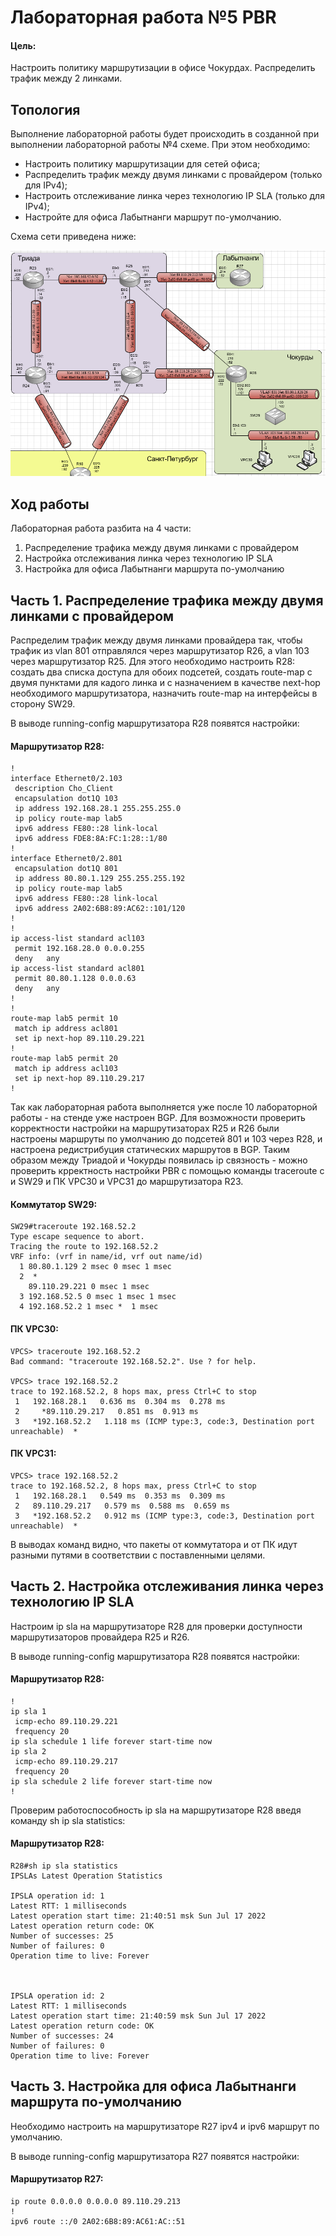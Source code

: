 # Лабораторная работа №5 PBR

#### Цель: 

Настроить политику маршрутизации в офисе Чокурдах. Распределить трафик между 2 линками.

## Топология

Выполнение лабораторной работы будет происходить в созданной при выполнении лабораторной работы №4 схеме. При этом необходимо:
- Настроить политику маршрутизации для сетей офиса;
- Распределить трафик между двумя линками с провайдером (только для IPv4);
- Настроить отслеживание линка через технологию IP SLA (только для IPv4);
- Настройте для офиса Лабытнанги маршрут по-умолчанию.

Схема сети приведена ниже:

![](lab5_topology.PNG)


## Ход работы

Лабораторная работа разбита на 4 части:
1) Распределение трафика между двумя линками с провайдером
2) Настройка отслеживания линка через технологию IP SLA
3) Настройка для офиса Лабытнанги маршрута по-умолчанию

## Часть 1. Распределение трафика между двумя линками с провайдером

Распределим трафик между двумя линками провайдера так, чтобы трафик из vlan 801 отправлялся через маршрутизатор R26, а vlan 103 через маршрутизатор R25. Для этого необходимо настроить R28: создать два списка доступа для обоих подсетей, создать route-map с двумя пунктами для кадого линка и с назначением в качестве next-hop необходимого маршрутизатора, назначить route-map на интерфейсы в сторону SW29.

В выводе running-config маршрутизатора R28 появятся настройки:

#### Маршрутизатор R28:

```
!
interface Ethernet0/2.103
 description Cho_Client
 encapsulation dot1Q 103
 ip address 192.168.28.1 255.255.255.0
 ip policy route-map lab5
 ipv6 address FE80::28 link-local
 ipv6 address FDE8:8A:FC:1:28::1/80
!
interface Ethernet0/2.801
 encapsulation dot1Q 801
 ip address 80.80.1.129 255.255.255.192
 ip policy route-map lab5
 ipv6 address FE80::28 link-local
 ipv6 address 2A02:6B8:89:AC62::101/120
!
!
ip access-list standard acl103
 permit 192.168.28.0 0.0.0.255
 deny   any
ip access-list standard acl801
 permit 80.80.1.128 0.0.0.63
 deny   any
!
!
route-map lab5 permit 10
 match ip address acl801
 set ip next-hop 89.110.29.221
!
route-map lab5 permit 20
 match ip address acl103
 set ip next-hop 89.110.29.217
!
```

Так как лабораторная работа выполняется уже после 10 лабораторной работы - на стенде уже настроен BGP. Для возможности проверить корректности настройки на маршрутизаторах R25 и R26 были настроены маршруты по умолчанию до подсетей 801 и 103 через R28, и настроена редистрибуция статических маршрутов в BGP. Таким образом между Триадой и Чокурды появилась ip связность - можно проверить крректность настройки PBR с помощью команды traceroute c и SW29 и ПК VPC30 и VPC31 до маршрутизатора R23.

#### Коммутатор SW29:

```
SW29#traceroute 192.168.52.2
Type escape sequence to abort.
Tracing the route to 192.168.52.2
VRF info: (vrf in name/id, vrf out name/id)
  1 80.80.1.129 2 msec 0 msec 1 msec
  2  * 
    89.110.29.221 0 msec 1 msec
  3 192.168.52.5 0 msec 1 msec 1 msec
  4 192.168.52.2 1 msec *  1 msec
```

#### ПК VPC30:

```
VPCS> traceroute 192.168.52.2
Bad command: "traceroute 192.168.52.2". Use ? for help.

VPCS> trace 192.168.52.2     
trace to 192.168.52.2, 8 hops max, press Ctrl+C to stop
 1   192.168.28.1   0.636 ms  0.304 ms  0.278 ms
 2     *89.110.29.217   0.851 ms  0.913 ms
 3   *192.168.52.2   1.118 ms (ICMP type:3, code:3, Destination port unreachable)  *
```

#### ПК VPC31:

```
VPCS> trace 192.168.52.2
trace to 192.168.52.2, 8 hops max, press Ctrl+C to stop
 1   192.168.28.1   0.549 ms  0.353 ms  0.309 ms
 2   89.110.29.217   0.579 ms  0.588 ms  0.659 ms
 3   *192.168.52.2   0.912 ms (ICMP type:3, code:3, Destination port unreachable)  *
```

В выводах команд видно, что пакеты от коммутатора и от ПК идут разными путями в соответствии с поставленными целями.

## Часть 2. Настройка отслеживания линка через технологию IP SLA

Настроим ip sla на маршрутизаторе R28 для проверки доступности маршрутизаторов провайдера R25 и R26.

В выводе running-config маршрутизатора R28 появятся настройки:

#### Маршрутизатор R28:

```
!
ip sla 1
 icmp-echo 89.110.29.221
 frequency 20
ip sla schedule 1 life forever start-time now
ip sla 2
 icmp-echo 89.110.29.217
 frequency 20
ip sla schedule 2 life forever start-time now
!
```

Проверим работоспособность ip sla на маршрутизаторе R28 введя команду sh ip sla statistics:

#### Маршрутизатор R28:

```
R28#sh ip sla statistics 
IPSLAs Latest Operation Statistics

IPSLA operation id: 1
Latest RTT: 1 milliseconds
Latest operation start time: 21:40:51 msk Sun Jul 17 2022
Latest operation return code: OK
Number of successes: 25
Number of failures: 0
Operation time to live: Forever



IPSLA operation id: 2
Latest RTT: 1 milliseconds
Latest operation start time: 21:40:59 msk Sun Jul 17 2022
Latest operation return code: OK
Number of successes: 24
Number of failures: 0
Operation time to live: Forever
```

## Часть 3. Настройка для офиса Лабытнанги маршрута по-умолчанию

Необходимо настроить на маршрутизаторе R27 ipv4 и ipv6 маршрут по умолчанию.

В выводе running-config маршрутизатора R27 появятся настройки:

#### Маршрутизатор R27:

```
ip route 0.0.0.0 0.0.0.0 89.110.29.213
!
ipv6 route ::/0 2A02:6B8:89:AC61:AC::51
```


